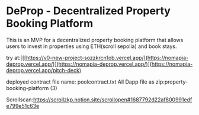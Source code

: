 # DeProp - Decentralized Property Booking Platform

This is an MVP for a decentralized property booking platform that allows users to invest in properties using ETH(scroll sepolia) and book stays.

try at:[[[https://v0-new-project-sozzkrcn1ob.vercel.app/](https://nomapia-deprop.vercel.app/)](https://nomapia-deprop.vercel.app/)](https://nomapia-deprop.vercel.app/pitch-deck)

deployed contract file name: poolcontract.txt
All Dapp file as zip:property-booking-platform (3)

Scrollscan:https://scrollzkp.notion.site/scrollopen#1687792d22af800991edfe799e51c63e
